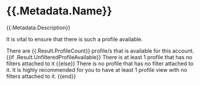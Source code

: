 # {{.Metadata.Name}}

{{.Metadata.Description}}

It is vital to ensure that there is such a profile available.

There are {{.Result.ProfileCount}} profile/s that is available for this account.
{{if .Result.UnfilteredProfileAvailable}}
There is at least 1 profile that has no filters attached to it
{{else}}
There is no profile that has no filter attached to it. It is highly recommended for you to have at least 1 profile view with no filters attached to it.
{{end}}